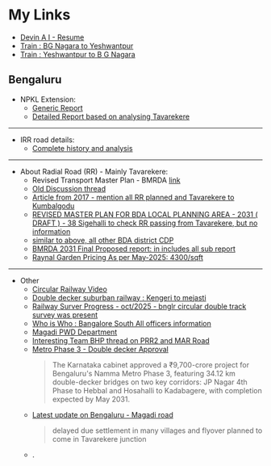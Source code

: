 # My Links

- [Devin A I  - Resume](https://objectstorage.us-ashburn-1.oraclecloud.com/n/id5acvcl8mxn/b/bucket-dev-pub/o/html-markdown-viewer-v1.html?json-url=https://raw.githubusercontent.com/thejeshpr/content-management/refs/heads/main/data/content/markdown/test/devin-ai-resume.json)
- [Train : BG Nagara to Yeshwantpur](https://objectstorage.us-ashburn-1.oraclecloud.com/n/id5acvcl8mxn/b/bucket-dev-pub/o/html-markdown-viewer-v1.html?json-url=https://raw.githubusercontent.com/thejeshpr/content-management/refs/heads/main/data/content/markdown/travel/train-schedule-bgnagara-to-ypr.json)
- [Train : Yeshwantpur to B G Nagara](https://objectstorage.us-ashburn-1.oraclecloud.com/n/id5acvcl8mxn/b/bucket-dev-pub/o/html-markdown-viewer-v1.html?json-url=https://raw.githubusercontent.com/thejeshpr/content-management/refs/heads/main/data/content/markdown/travel/train-schedule-ypr-to-bgnagara.json)

## Bengaluru
- NPKL Extension:
  - [Generic Report](https://objectstorage.us-ashburn-1.oraclecloud.com/n/id5acvcl8mxn/b/bucket-dev-pub/o/html-markdown-viewer-v1.html?json-url=https://raw.githubusercontent.com/thejeshpr/content-management/refs/heads/main/data/content/markdown/articles/npkl_extension_generic.json)
  - [Detailed Report based on analysing Tavarekere](https://objectstorage.us-ashburn-1.oraclecloud.com/n/id5acvcl8mxn/b/bucket-dev-pub/o/html-markdown-viewer-v1.html?json-url=https://raw.githubusercontent.com/thejeshpr/content-management/refs/heads/main/data/content/markdown/articles/npkl_extension.json) 
---
 - IRR road details:
   - [Complete history and analysis](https://objectstorage.us-ashburn-1.oraclecloud.com/n/id5acvcl8mxn/b/bucket-dev-pub/o/html-markdown-viewer-v1.html?json-url=https%3A%2F%2Fraw.githubusercontent.com%2Fthejeshpr%2Fcontent-management%2Frefs%2Fheads%2Fmain%2Fdata%2Fcontent%2Fmarkdown%2Farticles%2Firr_details.json)
---
 - About Radial Road (RR) - Mainly Tavarekere:
   - Revised Transport Master Plan - BMRDA [link](https://bmrda.karnataka.gov.in/storage/pdf-files/Clusters%20&%20Nodes.pdf)
   - [Old Discussion thread](https://www.mybdasites.com/viewtopic.php?p=9157)
   - [Article from 2017 - mention all RR planned and Tavarekere to Kumbalgodu](https://bangalorebuzz.blogspot.com/2007/04/12-radial-roads-for-bangalore.html)
   - [REVISED MASTER PLAN FOR BDA LOCAL PLANNING AREA - 2031 ( DRAFT ) - 38 Sigehalli to check RR passing from Tavarekere, but no information](https://data.opencity.in/dataset/bda-revised-master-plan-2031/resource/bda-revised-master-plan-2031---land-use-maps---planning-district-38-%28sulikeri---bheemanakuppe%29)
   - [similar to above, all other BDA district CDP](https://data.opencity.in/dataset/bda-revised-master-plan-2031)
   - [BMRDA 2031 Final Proposed report: in includes all sub report ](https://bmrda.karnataka.gov.in/storage/pdf-files/St%20report.pdf)
   - [Raynal Garden Pricing As per May-2025: 4300/sqft](https://www.onecityproperty.com/properties/raynal-gardens-premium-plots-for-sale-at-tavarekere-magadi-road-bangalore)

---
- Other
   - [Circular Railway Video](https://www.youtube.com/watch?v=WeViuz-F-4I)
   - [Double decker suburban railway : Kengeri to mejasti](https://www.moneycontrol.com/news/india/ksr-bengaluru-city-kengeri-corridor-suburban-rail-cum-road-flyover-likely-12941477.html#google_vignette)
   - [Railway Surver Progress - oct/2025 - bnglr circular double track survey was present](https://swr.indianrailways.gov.in/view_section.jsp?fontColor=black&backgroundColor=LIGHTSTEELBLUE&lang=0&id=0,1,828,829,1008)
   - [Who is Who : Bangalore South All officers information](https://bengalurusouth.nic.in/en/who-is-who-new/)
   - [Magadi PWD Department](https://bengalurusouth.nic.in/en/divisions/public-works-department-pwd/)
   - [Interesting Team BHP thread on PRR2 and MAR Road](https://www.team-bhp.com/forum/street-experiences/291236-bangalore-10-lane-toll-free-road-cut-travel-time-between-mysore-road-magadi-road-10-mins-3.html)
   - [Metro Phase 3 - Double decker Approval](https://www.oneindia.com/bengaluru/namma-metro-phase-3-to-ease-traffic-on-orr-and-magadi-road-with-34-12-km-double-decker-flyover-7851559.html)
     > The Karnataka cabinet approved a ₹9,700-crore project for Bengaluru's Namma Metro Phase 3, featuring 34.12 km double-decker bridges on two key corridors: JP Nagar 4th Phase to Hebbal and Hosahalli to Kadabagere, with completion expected by May 2031.
   - [Latest update on Bengaluru - Magadi road](https://www.adb.org/sites/default/files/project-documents/42513/42513-014-smr-en_11.pdf)
     > delayed due settlement in many villages and flyover planned to come in Tavarekere junction 
   - . 
